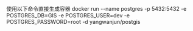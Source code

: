 ﻿使用以下命令直接生成容器
docker run --name postgres -p 5432:5432 -e POSTGRES_DB=GIS -e POSTGRES_USER=dev -e POSTGRES_PASSWORD=root -d yangwanjun/postgis

